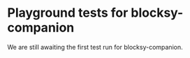 # Playground tests for blocksy-companion
We are still awaiting the first test run for blocksy-companion.
